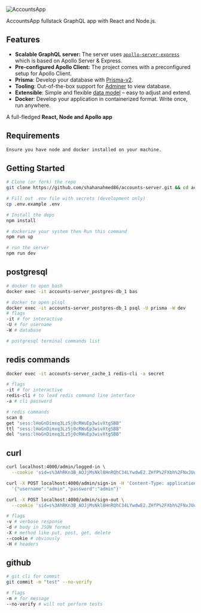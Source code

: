 ![AccountsApp](assets/logo.png 'AccountsApp')

AccountsApp fullstack GraphQL app with React and Node.js.

## Features

- **Scalable GraphQL server:** The server uses [`apollo-server-express`](https://www.npmjs.com/package/apollo-server-express) which is based on Apollo Server & Express.
- **Pre-configured Apollo Client:** The project comes with a preconfigured setup for Apollo Client.
- **Prisma**: Develop your database with [Prisma-v2](https://www.prisma.io/client).
- **Tooling**: Out-of-the-box support for [Adminer](https://adminer.org) to view database.
- **Extensible**: Simple and flexible [data model](./prisma/schema.prisma) – easy to adjust and extend.
- **Docker**: Develop your application in containerized format. Write once, run anywhere.

A full-fledged **React, Node and Apollo app**

## Requirements

```sh
Ensure you have node and docker installed on your machine.
```

## Getting Started

```sh
# Clone (or fork) the repo
git clone https://github.com/shahanahmed86/accounts-server.git && cd accounts-server

# Fill out .env file with secrets (development only)
cp .env.example .env

# Install the deps
npm install

# dockerize your system then Run this command
npm run up

# run the server
npm run dev
```

## postgresql

```sh
# docker to open bash
docker exec -it accounts-server_postgres-db_1 bas

# docker to open plsql
docker exec -it accounts-server_postgres-db_1 psql -U prisma -W dev
# flags
-it # for interactive
-U # for username
-W # database

# postgresql terminal commands list
```

## redis commands

```sh
docker exec -it accounts-server_cache_1 redis-cli -a secret

# flags
-it # for interactive
redis-cli # to load redis command line interface
-a # cli password

# redis commands
scan 0
get "sess:lHoGnDimxq3Lz5j0cRWuEp3wivXtgSBB"
ttl "sess:lHoGnDimxq3Lz5j0cRWuEp3wivXtgSBB"
del "sess:lHoGnDimxq3Lz5j0cRWuEp3wivXtgSBB"
```

## curl

```sh
curl localhost:4000/admin/logged-in \
  --cookie 'sid=s%3AhRKn3B_AOJjMsNkl8HnRQhC34LYwdwE2.ZHfP%2FXbh%2FNxJUqJSCr%2FUhAlE8JJ9jtgbQauGXLm7T78'

curl -X POST localhost:4000/admin/sign-in -H 'Content-Type: application/json' -v -d \
  '{"username":"admin","password":"admin"}'

curl -X POST localhost:4000/admin/sign-out \
  --cookie 'sid=s%3AhRKn3B_AOJjMsNkl8HnRQhC34LYwdwE2.ZHfP%2FXbh%2FNxJUqJSCr%2FUhAlE8JJ9jtgbQauGXLm7T78'

# flags
-v # verbose response
-d # body in JSON format
-X # method like put, post, get, delete
--cookie # obviously
-H # headers
```

## github

```sh
# git cli for commit
git commit -m "test" --no-verify

# flags
-m # for message
--no-verify # will not perform tests
```
